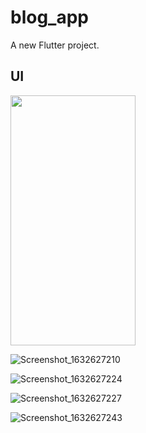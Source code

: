 # blog_app

A new Flutter project.

## UI


<img src="https://user-images.githubusercontent.com/60187111/134792487-03f553ad-c65d-4b3a-b64b-1f02e1e307ea.png" width="200" height="400" />

![Screenshot_1632627210](https://user-images.githubusercontent.com/60187111/134792492-7352497b-8d9f-4bfd-a787-f2958dd08d04.png)

![Screenshot_1632627224](https://user-images.githubusercontent.com/60187111/134792497-f68fb0a0-9517-4782-84e6-05a513e80f46.png)

![Screenshot_1632627227](https://user-images.githubusercontent.com/60187111/134792502-6e07ac03-d1c1-4eec-a690-fada1708bcff.png)

![Screenshot_1632627243](https://user-images.githubusercontent.com/60187111/134792508-cd5659db-7620-4751-a1e8-b5361ff67054.png)
